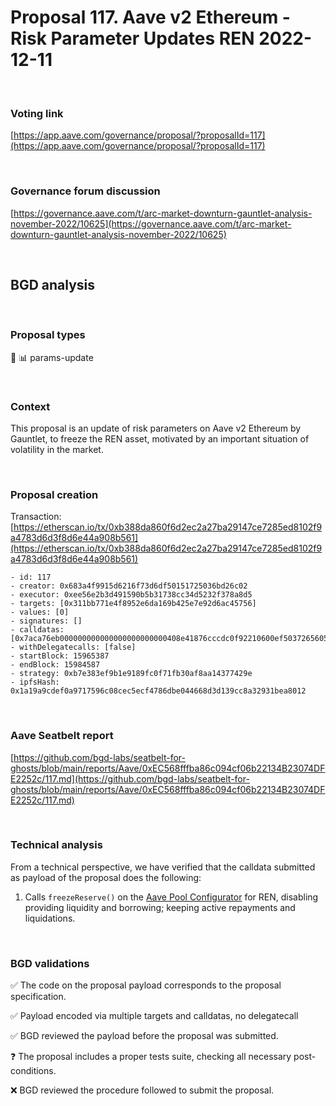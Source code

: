 # Proposal 117. Aave v2 Ethereum - Risk Parameter Updates REN 2022-12-11

<br>

### Voting link

[https://app.aave.com/governance/proposal/?proposalId=117](https://app.aave.com/governance/proposal/?proposalId=117)

<br>

### Governance forum discussion

[https://governance.aave.com/t/arc-market-downturn-gauntlet-analysis-november-2022/10625](https://governance.aave.com/t/arc-market-downturn-gauntlet-analysis-november-2022/10625)

<br>

## BGD analysis

<br>

### Proposal types

:wrench: :bar_chart: params-update

<br>

### Context

This proposal is an update of risk parameters on Aave v2 Ethereum by Gauntlet, to freeze the REN asset, motivated by an important situation of volatility in the market.


<br>

### Proposal creation

Transaction: [https://etherscan.io/tx/0xb388da860f6d2ec2a27ba29147ce7285ed8102f9a4783d6d3f8d6e44a908b561](https://etherscan.io/tx/0xb388da860f6d2ec2a27ba29147ce7285ed8102f9a4783d6d3f8d6e44a908b561)

```
- id: 117
- creator: 0x683a4f9915d6216f73d6df50151725036bd26c02
- executor: 0xee56e2b3d491590b5b31738cc34d5232f378a8d5
- targets: [0x311bb771e4f8952e6da169b425e7e92d6ac45756]
- values: [0]
- signatures: []
- calldatas: [0x7aca76eb000000000000000000000000408e41876cccdc0f92210600ef50372656052a38]
- withDelegatecalls: [false]
- startBlock: 15965387
- endBlock: 15984587
- strategy: 0xb7e383ef9b1e9189fc0f71fb30af8aa14377429e
- ipfsHash: 0x1a19a9cdef0a9717596c08cec5ecf4786dbe044668d3d139cc8a32931bea8012
```

<br>

### Aave Seatbelt report

[https://github.com/bgd-labs/seatbelt-for-ghosts/blob/main/reports/Aave/0xEC568fffba86c094cf06b22134B23074DFE2252c/117.md](https://github.com/bgd-labs/seatbelt-for-ghosts/blob/main/reports/Aave/0xEC568fffba86c094cf06b22134B23074DFE2252c/117.md)

<br>

### Technical analysis

From a technical perspective, we have verified that the calldata submitted as payload of the proposal does the following:

1. Calls `freezeReserve()` on the [Aave Pool Configurator](https://etherscan.io/address/0x311bb771e4f8952e6da169b425e7e92d6ac45756#code) for REN, disabling providing liquidity and borrowing; keeping active repayments and liquidations.

<br>

### BGD validations

:white_check_mark: The code on the proposal payload corresponds to the proposal specification.

:white_check_mark: Payload encoded via multiple targets and calldatas, no delegatecall

:white_check_mark: BGD reviewed the payload before the proposal was submitted.

:question: The proposal includes a proper tests suite, checking all necessary post-conditions.

:x: BGD reviewed the procedure followed to submit the proposal.
